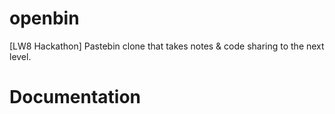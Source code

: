 # openbin
 [LW8 Hackathon] Pastebin clone that takes notes & code sharing to the next level.

# Documentation
